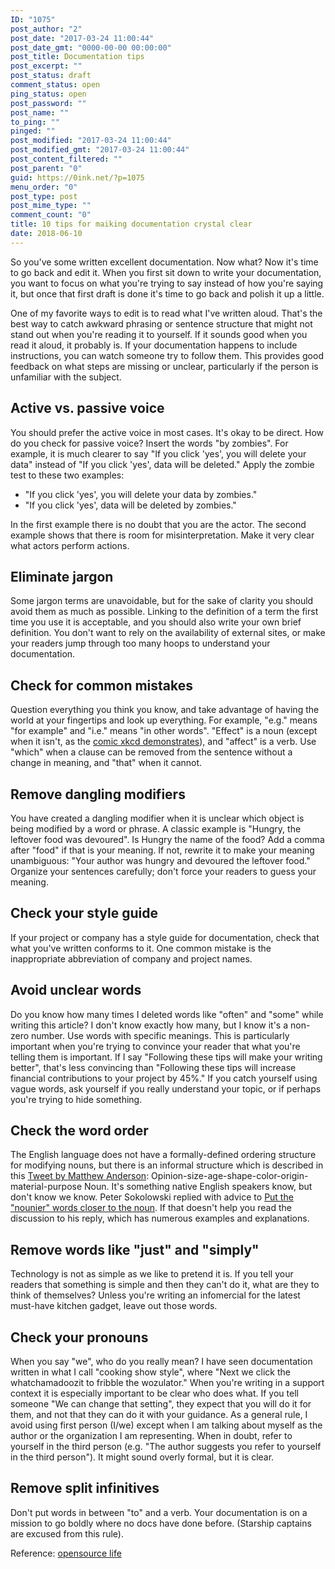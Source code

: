 ```yaml
---
ID: "1075"
post_author: "2"
post_date: "2017-03-24 11:00:44"
post_date_gmt: "0000-00-00 00:00:00"
post_title: Documentation tips
post_excerpt: ""
post_status: draft
comment_status: open
ping_status: open
post_password: ""
post_name: ""
to_ping: ""
pinged: ""
post_modified: "2017-03-24 11:00:44"
post_modified_gmt: "2017-03-24 11:00:44"
post_content_filtered: ""
post_parent: "0"
guid: https://0ink.net/?p=1075
menu_order: "0"
post_type: post
post_mime_type: ""
comment_count: "0"
title: 10 tips for maiking documentation crystal clear
date: 2018-06-10
---
```


So you've some written excellent documentation. Now what? Now it's
time to go back and edit it. When you first sit down to write your
documentation, you want to focus on what you're trying to say instead
of how you're saying it, but once that first draft is done it's time
to go back and polish it up a little.

One of my favorite ways to edit is to read what I've written aloud.
That's the best way to catch awkward phrasing or sentence structure
that might not stand out when you're reading it to yourself. If it
sounds good when you read it aloud, it probably is. If your
documentation happens to include instructions, you can watch someone
try to follow them. This provides good feedback on what steps are
missing or unclear, particularly if the person is unfamiliar with the
subject.

## Active vs. passive voice

You should prefer the active voice in most cases. It's okay to be
direct. How do you check for passive voice? Insert the words
"by zombies". For example, it is much clearer to say
"If you click 'yes', you will delete your data" instead of "If you
click 'yes', data will be deleted." Apply the zombie test to these two
examples:

* "If you click 'yes', you will delete your data by zombies."
* "If you click 'yes', data will be deleted by zombies."

In the first example there is no doubt that you are the actor. The
second example shows that there is room for misinterpretation. Make it
very clear what actors perform actions.

## Eliminate jargon

Some jargon terms are unavoidable, but for the sake of clarity you
should avoid them as much as possible. Linking to the definition of a
term the first time you use it is acceptable, and you should also
write your own brief definition. You don't want to rely on the
availability of external sites, or make your readers jump through too
many hoops to understand your documentation.

## Check for common mistakes

Question everything you think you know, and take advantage of having
the world at your fingertips and look up everything. For example,
"e.g." means "for example" and "i.e." means "in other words".
"Effect" is a noun (except when it isn't, as the
[comic xkcd demonstrates](https://xkcd.com/326/)), and "affect" is a
verb. Use "which" when a clause can be removed from the sentence
without a change in meaning, and "that" when it cannot.

## Remove dangling modifiers

You have created a dangling modifier when it is unclear which object
is being modified by a word or phrase. A classic example is "Hungry,
the leftover food was devoured". Is Hungry the name of the food? Add
a comma after "food" if that is your meaning. If not, rewrite it to
make your meaning unambiguous: "Your author was hungry and devoured
the leftover food." Organize your sentences carefully; don't force your
readers to guess your meaning.

## Check your style guide

If your project or company has a style guide for documentation, check
that what you've written conforms to it. One common mistake is the
inappropriate abbreviation of company and project names.

## Avoid unclear words

Do you know how many times I deleted words like "often" and "some"
while writing this article? I don't know exactly how many, but I know
it's a non-zero number. Use words with specific meanings. This is
particularly important when you're trying to convince your reader that
what you're telling them is important. If I say "Following these tips
will make your writing better", that's less convincing than "Following
these tips will increase financial contributions to your project by
45%." If you catch yourself using vague words, ask yourself if you
really understand your topic, or if perhaps you're trying to hide
something.

## Check the word order

The English language does not have a formally-defined ordering
structure for modifying nouns, but there is an informal structure
which is described in this [Tweet by Matthew Anderson](https://twitter.com/MattAndersonNYT/status/772002757222002688):
Opinion-size-age-shape-color-origin-material-purpose Noun. It's
something native English speakers know, but don't know we know. Peter
Sokolowski replied with advice to [Put the "nounier" words closer to the noun](https://twitter.com/PeterSokolowski/status/773186018317131776).
If that doesn't help you read the discussion to his reply, which has
numerous examples and explanations.

## Remove words like "just" and "simply"

Technology is not as simple as we like to pretend it is. If you tell
your readers that something is simple and then they can't do it, what
are they to think of themselves? Unless you're writing an infomercial
for the latest must-have kitchen gadget, leave out those words.

## Check your pronouns

When you say "we", who do you really mean? I have seen documentation
written in what I call "cooking show style", where "Next we click the
whatchamadoozit to fribble the wozulator." When you're writing in a
support context it is especially important to be clear who does what.
If you tell someone "We can change that setting", they expect that
you will do it for them, and not that they can do it with your
guidance. As a general rule, I avoid using first person (I/we) except
when I am talking about myself as the author or the organization I am
representing. When in doubt, refer to yourself in the third person
(e.g. "The author suggests you refer to yourself in the third person").
It might sound overly formal, but it is clear.

## Remove split infinitives

Don't put words in between "to" and a verb. Your documentation is on
a mission to go boldly where no docs have done before. (Starship
captains are excused from this rule).


Reference: [opensource life](https://opensource.com/life/16/11/tips-for-clear-documentation)




